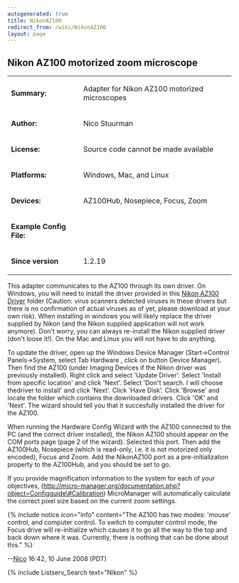 ```yaml
---
autogenerated: true
title: NikonAZ100
redirect_from: /wiki/NikonAZ100
layout: page
---
```


## Nikon AZ100 motorized zoom microscope

<table>
<tr>
<td markdown="1">

**Summary:**

</td>
<td markdown="1">

Adapter for Nikon AZ100 motorized microscopes

</td>
</tr>
<tr>
<td markdown="1">

**Author:**

</td>
<td markdown="1">

Nico Stuurman

</td>
</tr>
<tr>
<td markdown="1">

**License:**

</td>
<td markdown="1">

Source code cannot be made available

</td>
</tr>
<tr>
<td markdown="1">

**Platforms:**

</td>
<td markdown="1">

Windows, Mac, and Linux

</td>
</tr>
<tr>
<td markdown="1" valign='top'>

**Devices:**

</td>
<td markdown="1">

AZ100Hub, Nosepiece, Focus, Zoom

</td>
</tr>
<tr>
<td markdown="1">

**Example Config File:**

</td>
<td markdown="1">
</td>
</tr>
<tr>
<td markdown="1">

**Since version**

</td>
<td markdown="1">

1.2.19

</td>
</tr>
</table>

This adapter communicates to the AZ100 through its own driver. On
Windows, you will need to install the driver provided in this [Nikon
AZ100 Driver](http://valelab.ucsf.edu/~MM/drivers/NikonAZ100.zip) folder
(Caution: virus scanners detected viruses in these drivers but there is
no confirmation of actual viruses as of yet, please download at your own
risk). When installing in windows you will likely replace the driver
supplied by Nikon (and the Nikon supplied application will not work
anymore). Don't worry, you can always re-install the Nikon supplied
driver (don't loose it!). On the Mac and Linux you will not have to do
anything.

To update the driver, open up the Windows Device Manager
(Start-&gt;Control Panels-&gt;System, select Tab Hardware , click on
button Device Manager). Then find the AZ100 (under Imaging Devices if
the Nikon driver was previously installed). Right click and select
'Update Driver'. Select 'Install from specific location' and click
'Next'. Select 'Don't search. I will choose thedriver to install' and
click 'Next'. Click 'Have Disk'. Click 'Browse' and locate the folder
which contains the downloaded drivers. Click 'OK' and 'Next'. The wizard
should tell you that it succesfully installed the driver for the AZ100.

When running the Hardware Config Wizard with the AZ100 connected to the
PC (and the correct driver installed), the Nikon AZ100 should appear on
the COM ports page (page 2 of the wizard). Selected this port. Then add
the AZ100Hub, Nosepiece (which is read-only, i.e. it is not motorized
only encoded), Focus and Zoom. Add the NikonAZ100 port as a
pre-initialization property to the AZ100Hub, and you should be set to
go.

If you provide magnification information to the system for each of your
objectives,
(http://micro-manager.org/documentation.php?object=Configguide\#Calibration)
MicroManager will automatically calculate the correct pixel size based
on the current zoom settings.

{% include notice icon="info" content="The AZ100 has two modes: 'mouse' control, and computer control.  To switch to computer control mode, the Focus drive will re-initialize which causes it to go all the way to the top and back down where it was.  Currently, there is nothing that can be done about this." %}

--[Nico](/users/Nico) 16:42, 10 June 2008 (PDT)

{% include Listserv_Search text="Nikon" %}
